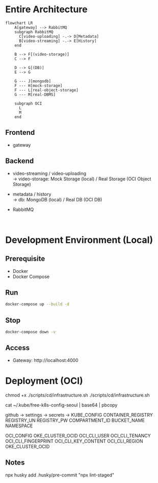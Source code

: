 # Entire Architecture

```mermaid
flowchart LR
    A[gateway] --> RabbitMQ
    subgraph RabbitMQ
      C[video-uploading] -.-> D[Metadata]
      B[video-streaming] -.-> E[History]
    end

    B --> F[(video-storage)]
    C --> F

    D --> G[(DB)]
    E --> G

    G --- J[mongodb]
    F --- H[mock-storage]
    F --- L[real-object-storage]
    G --- M[real-DBMS]

    subgraph OCI
      L
      M
    end
```

## Frontend

- gateway

## Backend

- video-streaming / video-uploading \
  -> video-storage: Mock Storage (local) / Real Storage (OCI Object Storage)

- metadata / history \
  -> db: MongoDB (local) / Real DB (OCI DB)

- RabbitMQ

<br>

# Development Environment (Local)

## Prerequisite

- Docker
- Docker Compose

## Run

```bash
docker-compose up --build -d
```

## Stop

```bash
docker-compose down -v
```

## Access

- Gateway: http://localhost:4000

# Deployment (OCI)

chmod +x ./scripts/cd/infrastructure.sh
./scripts/cd/infrastructure.sh

cat ~/.kube/free-k8s-config-seoul | base64 | pbcopy

github -> settings -> secrets ->
KUBE_CONFIG
CONTAINER_REGISTRY
REGISTRY_UN
REGISTRY_PW
COMPARTMENT_ID
BUCKET_NAME
NAMESPACE

OCI_CONFIG
OKE_CLUSTER_OCID
OCI_CLI_USER
OCI_CLI_TENANCY
OCI_CLI_FINGERPRINT
OCI_CLI_KEY_CONTENT
OCI_CLI_REGION
OKE_CLUSTER_OCID


## Notes
npx husky add .husky/pre-commit "npx lint-staged"
